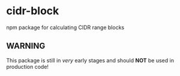 # cidr-block

npm package for calculating CIDR range blocks

## WARNING

This package is still in _very_ early stages and should **NOT** be used in production code!
